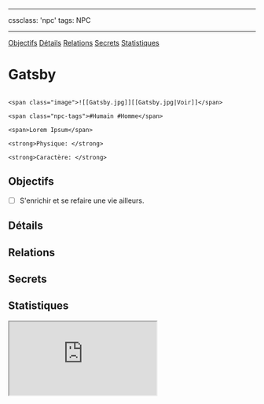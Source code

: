 
---

cssclass: 'npc'
tags: NPC

---
<span class="nav">[Objectifs](#Objectifs) [Détails](#Détails)  [Relations](#Relations) [Secrets](#Secrets) [Statistiques](#Statistiques)</span>

# Gatsby

```ad-desc

<span class="image">![[Gatsby.jpg]][[Gatsby.jpg|Voir]]</span>

<span class="npc-tags">#Humain #Homme</span>

<span>Lorem Ipsum</span>

<strong>Physique: </strong>

<strong>Caractère: </strong>
```

## Objectifs
- [ ] S'enrichir et se refaire une vie ailleurs.

## Détails

## Relations

## Secrets

## Statistiques
<iframe class="embedded-statblock" src="https://pathfinderdashboard.com/Creatures/Bandit.html"></iframe>